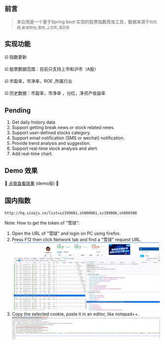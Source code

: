## 前言

> 本应用是一个基于Spring boot 实现的股票指数爬虫工具，数据来源于`同花顺`,`新浪财经`,`雪球`,`上交所`,`深交所`

## 实现功能

 :ballot_box_with_check: 指数更新
 
 :ballot_box_with_check: 股票数据范围：目前只支持上市和沪市（A股）
 
 :ballot_box_with_check: 市盈率，市净率，ROE ,所属行业
 
 :ballot_box_with_check: 历史数据：市盈率，市净率 ，分红，净资产收益率
 
 ## Pending
 1. Get daily history data
 2. Support getting break news or stock related news.
 3. Support user-defined stocks category.
 4. Support email notification (SMS or wechat) notification.
 5. Provide trend analysis and suggestion.
 6. Support real-time stock analysis and alert.
 7. Add real-time chart.
 

## Demo 效果 

:link: [点我查看效果](http://www.deesytech.com/stock) (demo版) :link:




## 国内指数
`http://hq.sinajs.cn/list=sz399001,sh000001,sz399006,sh000300`

Note:
How to get the token of "雪球":
1. Open the URL of "雪球" and login on PC using firefox.
2. Press F12 then click Network tab and find a "雪球" request URL.
![Alt text](https://github.com/louishe/DeesyStock/raw/master/images/snowball_cookie.JPG)
3. Copy the selected cookie, paste it in an editor, like notepad++.
![Alt text](https://github.com/louishe/DeesyStock/raw/master/images/snowball_token.JPG)